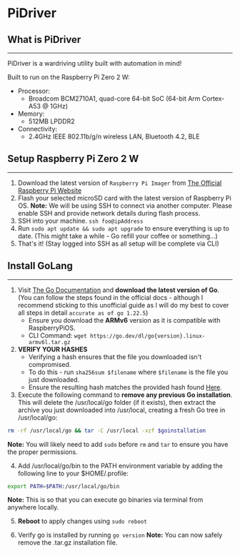 # PiDriver

## What is PiDriver
-------------------
PiDriver is a wardriving utility built with automation in mind!

Built to run on the Raspberry Pi Zero 2 W:

- Processor:
    - Broadcom BCM2710A1, quad-core 64-bit SoC (64-bit Arm Cortex-A53 @ 1GHz)
- Memory:
    - 512MB LPDDR2
- Connectivity:
    - 2.4GHz IEEE 802.11b/g/n wireless LAN, Bluetooth 4.2, BLE

## Setup Raspberry Pi Zero 2 W
------------------------------
1. Download the latest version of `Raspberry Pi Imager` from [The Official Raspberry Pi Website](https://www.raspberrypi.com/software/)
2. Flash your selected microSD card with the latest version of Raspberry Pi OS.
**Note:** We will be using SSH to connect via another computer. Please enable SSH and provide network details during flash process.
3. SSH into your machine. `ssh foo@ipAddress`
4. Run `sudo apt update && sudo apt upgrade` to ensure everything is up to date. (This might take a while - Go refill your coffee or something...)
5. That's it! (Stay logged into SSH as all setup will be complete via CLI)

## Install GoLang
-----------------
1. Visit [The Go Documentation](https://go.dev/doc/install) and **download the latest version of Go**. (You can follow the steps found in the official docs - although I recommend sticking to this unofficial guide as I will do my best to cover all steps in detail `accurate as of go 1.22.5`)
    - Ensure you download the **ARMv6** version as it is compatible with RaspberryPiOS.
    - CLI Command: `wget https://go.dev/dl/go{version}.linux-armv6l.tar.gz`
2. **VERIFY YOUR HASHES**
    - Verifying a hash ensures that the file you downloaded isn't compromised.
    - To do this - run `sha256sum $filename` where `$filename` is the file you just downloaded.
    - Ensure the resulting hash matches the provided hash found [Here](https://go.dev/dl/).
3. Execute the following command to **remove any previous Go installation**. This will delete the /usr/local/go folder (if it exists), then extract the archive you just downloaded into /usr/local, creating a fresh Go tree in /usr/local/go:

```bash
rm -rf /usr/local/go && tar -C /usr/local -xzf $goinstallation
```
**Note:** You will likely need to add `sudo` before `rm` and `tar` to ensure you have the proper permissions.

4. Add /usr/local/go/bin to the PATH environment variable by adding the following line to your $HOME/.profile:

```bash
export PATH=$PATH:/usr/local/go/bin
```
**Note:** This is so that you can execute go binaries via terminal from anywhere locally.

5. **Reboot** to apply changes using `sudo reboot`

6. Verify go is installed by running `go version`
**Note:** You can now safely remove the .tar.gz installation file.
